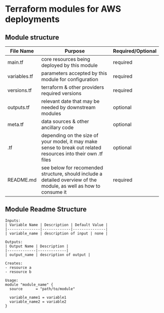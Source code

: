 # Terraform modules for AWS deployments

## Module structure
| File Name | Purpose | Required/Optional |
|---------------|-------------|---------------|
| main.tf | core resources being deployed by this module |  required |
| variables.tf | parameters accepted by this module for configuration | required |
| versions.tf | terraform & other providers required versions | required |
| outputs.tf | relevant date that may be needed by downstream modules | optional |
| meta.tf | data sources & other ancillary code | optional |
| <resource-specifc>.tf | depending on the size of your model, it may make sense to break out related resources into their own .tf files | optional |
| README.md | see below for recomended structure, should include a detailed overview of the module, as well as how to consume it | required |


## Module Readme Structure
```
Inputs:
| Variable Name | Description | Default Value |
|---------------|-------------|---------------|
| variable_name | description of input | none |

Outputs:
| Output Name | Description |
|-------------|-------------|
| output_name | description of output |

Creates:
- resource a
- resource b 

Usage:
module "module_name" {
  source      = "path/to/module"

  variable_name1 = variable1
  variable_name2 = variable2
}
```